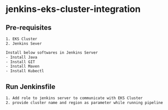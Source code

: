# jenkins-eks-cluster-integration
## Pre-requisites
```sh
1. EKS Cluster
2. Jenkins Sever

Install below softwares in Jenkins Server
- Install Java
- Install GIT
- Install Maven
- Install Kubectl
```
## Run Jenkinsfile
```sh
1. Add role to jenkins server to communicate with EKS Cluster
2. provide cluster name and region as parameter while running pipeline
```
